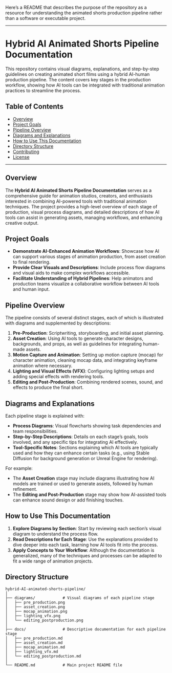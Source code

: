 Here’s a README that describes the purpose of the repository as a resource for understanding the animated shorts production pipeline rather than a software or executable project.

---

# Hybrid AI Animated Shorts Pipeline Documentation

This repository contains visual diagrams, explanations, and step-by-step guidelines on creating animated short films using a hybrid AI-human production pipeline. The content covers key stages in the production workflow, showing how AI tools can be integrated with traditional animation practices to streamline the process.

## Table of Contents

- [Overview](#overview)
- [Project Goals](#project-goals)
- [Pipeline Overview](#pipeline-overview)
- [Diagrams and Explanations](#diagrams-and-explanations)
- [How to Use This Documentation](#how-to-use-this-documentation)
- [Directory Structure](#directory-structure)
- [Contributing](#contributing)
- [License](#license)

---

## Overview

The **Hybrid AI Animated Shorts Pipeline Documentation** serves as a comprehensive guide for animation studios, creators, and enthusiasts interested in combining AI-powered tools with traditional animation techniques. The project provides a high-level overview of each stage of production, visual process diagrams, and detailed descriptions of how AI tools can assist in generating assets, managing workflows, and enhancing creative output.

## Project Goals

- **Demonstrate AI-Enhanced Animation Workflows**: Showcase how AI can support various stages of animation production, from asset creation to final rendering.
- **Provide Clear Visuals and Descriptions**: Include process flow diagrams and visual aids to make complex workflows accessible.
- **Facilitate Understanding of Hybrid Pipelines**: Help animators and production teams visualize a collaborative workflow between AI tools and human input.

## Pipeline Overview

The pipeline consists of several distinct stages, each of which is illustrated with diagrams and supplemented by descriptions:

1. **Pre-Production**: Scriptwriting, storyboarding, and initial asset planning.
2. **Asset Creation**: Using AI tools to generate character designs, backgrounds, and props, as well as guidelines for integrating human-made assets.
3. **Motion Capture and Animation**: Setting up motion capture (mocap) for character animation, cleaning mocap data, and integrating keyframe animation where necessary.
4. **Lighting and Visual Effects (VFX)**: Configuring lighting setups and adding special effects with rendering tools.
5. **Editing and Post-Production**: Combining rendered scenes, sound, and effects to produce the final short.

## Diagrams and Explanations

Each pipeline stage is explained with:

- **Process Diagrams**: Visual flowcharts showing task dependencies and team responsibilities.
- **Step-by-Step Descriptions**: Details on each stage’s goals, tools involved, and any specific tips for integrating AI effectively.
- **Tool-Specific Notes**: Sections explaining which AI tools are typically used and how they can enhance certain tasks (e.g., using Stable Diffusion for background generation or Unreal Engine for rendering).
  
For example:
- The **Asset Creation** stage may include diagrams illustrating how AI models are trained or used to generate assets, followed by human refinement.
- The **Editing and Post-Production** stage may show how AI-assisted tools can enhance sound design or add finishing touches.

## How to Use This Documentation

1. **Explore Diagrams by Section**: Start by reviewing each section’s visual diagram to understand the process flow.
2. **Read Descriptions for Each Stage**: Use the explanations provided to dive deeper into each task, learning how AI tools fit into the process.
3. **Apply Concepts to Your Workflow**: Although the documentation is generalized, many of the techniques and processes can be adapted to fit a wide range of animation projects.

## Directory Structure

```
hybrid-AI-animated-shorts-pipeline/
│
├── diagrams/            # Visual diagrams of each pipeline stage
│   ├── pre_production.png
│   ├── asset_creation.png
│   ├── mocap_animation.png
│   ├── lighting_vfx.png
│   └── editing_postproduction.png
│
├── docs/                # Descriptive documentation for each pipeline stage
│   ├── pre_production.md
│   ├── asset_creation.md
│   ├── mocap_animation.md
│   ├── lighting_vfx.md
│   └── editing_postproduction.md
│
└── README.md            # Main project README file
```
